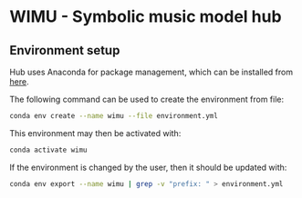 # WIMU - Symbolic music model hub

## Environment setup
Hub uses Anaconda for package management, which can be installed from [here](https://docs.conda.io/projects/conda/en/latest/user-guide/install/linux.html). 

The following command can be used to create the environment from file:
```sh
conda env create --name wimu --file environment.yml
```

This environment may then be activated with:
```sh
conda activate wimu
```

If the environment is changed by the user, then it should be updated with:
```sh
conda env export --name wimu | grep -v "prefix: " > environment.yml
```
